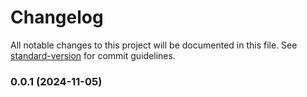 # Changelog

All notable changes to this project will be documented in this file. See
[standard-version](https://github.com/conventional-changelog/standard-version)
for commit guidelines.

### 0.0.1 (2024-11-05)
